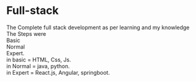 # Full-stack
The Complete full stack development as per learning and my knowledge 
The Steps were </br>Basic</br>
               Normal</br>
               Expert.</br>
in basic = HTML, Css, Js.</br>
in Normal = java, python.</br>
in Expert = React.js, Angular, springboot.</br>
